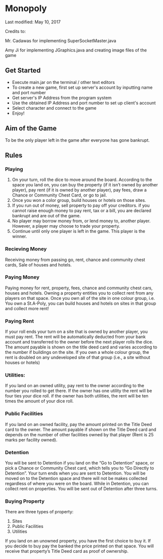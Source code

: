 # Monopoly
Last modified: May 10, 2017

Credits to:

Mr. Cadawas for implementing SuperSocketMaster.java

Amy Ji for implementing JGraphics.java and creating image files of the game

## Get Started
- Execute main.jar on the terminal / other text editors
- To create a new game, first set up server's account by inputting name and port number
- Get server's IP Address from the program system
- Use the obtained IP Address and port number to set up client's account
- Select character and connect to the game
- Enjoy!

## Aim of the Game
To be the only player left in the game after everyone has gone bankrupt.

## Rules
### Playing
1. On your turn, roll the dice to move around the board. According to the space you
land on, you can buy the property (if it isn’t owned by another player), pay rent (if it is owned by another player), pay fees, draw a Chance or Community Chest Card, or go to jail.
2. Once you won a color group, build houses or hotels on those sites.
3. If you run out of money, sell property to pay off your creditors. if you cannot raise
enough money to pay rent, tax or a bill, you are declared bankrupt and are out of the game.
4. No player may borrow money from, or lend money to, another player. However, a player may choose to trade your property.
5. Continue until only one player is left in the game. This player is the winner.

### Recieving Money
Receiving money from passing go, rent, chance and community chest cards, Sale of houses and hotels.

### Paying Money
Paying money for rent, property, fees, chance and community chest cars, houses and hotels. Owning a property entitles you to collect rent from any players on that space. Once you own all of the site in one colour group, i.e. You own a St.A-Poly, you can build houses and hotels on sites in that group and collect more rent!

### Paying Rent
If your roll ends your turn on a site that is owned by another player, you must pay rent. The rent will be automatically deducted from your bank account and transferred to the owner before the next player rolls the dice. The amount payable is shown on the title deed card and varies according to the number if buildings on the site.
If you own a whole colour group, the rent is doubled on any undeveloped site of that group (i.e., a site without houses or hotels)

### Utilities:
If you land on an owned utility, pay rent to the owner according to the number you rolled
to get there. If the owner has one utility the rent will be four ties your dice roll. if the owner has both utilities, the rent will be ten times the amount of your dice roll.

### Public Facilities
If you land on an owned facility, pay the amount printed on the Title Deed card to the owner. The amount payable if shown on the Title Deed card and depends on the number of other facilities owned by that player (Rent is 25 marks per facility owned).

### Detention
You will be sent to Detention if you land on the “Go to Detention” space, or pick a
Chance or Community Chest card, which tells you to “Go Directly to Detention”. Your turn ends when you are sent to Detention. You will be moved on to the Detention space and there will not be makes collected regardless of where you were on the board. While in Detention, you can collect rent on properties.
You will be sent out of Detention after three turns.

### Buying Property
There are three types of property:
1. Sites
2. Public Facilities
3. Utilities

If you land on an unowned property, you have the first choice to buy it. If you decide to buy pay the banked the price printed on that space. You will receive that property’s Title Deed card as proof of ownership.
